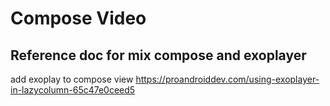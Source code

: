 # Compose Video

## Reference doc for mix compose and exoplayer
add exoplay to compose view
https://proandroiddev.com/using-exoplayer-in-lazycolumn-65c47e0ceed5
